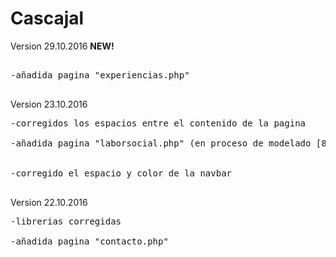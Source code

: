 # Cascajal

Version 29.10.2016 <b>NEW!</b>
<pre>
<br>-añadida pagina "experiencias.php"</br>
</pre>


Version 23.10.2016
<pre>
-corregidos los espacios entre el contenido de la pagina
<br>-añadida pagina "laborsocial.php" (en proceso de modelado [80%])</br>
<br>-corregido el espacio y color de la navbar</br>
</pre>

<p>Version 22.10.2016</p>
<pre>-librerias corregidas
<br>-añadida pagina "contacto.php"</br>
</pre>
